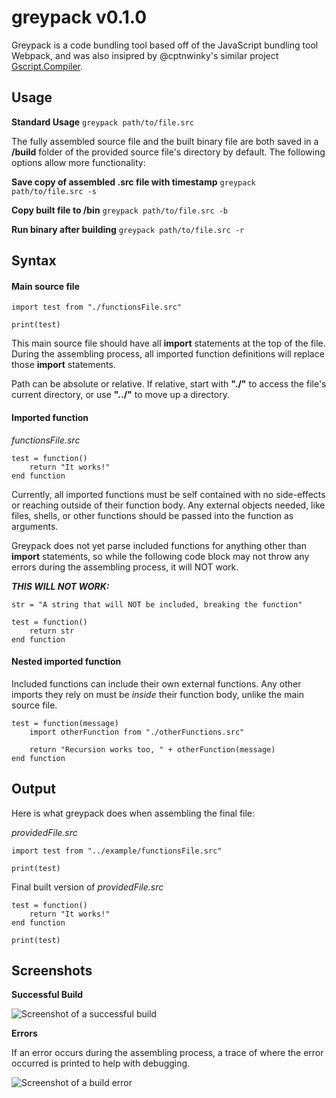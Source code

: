 # **greypack v0.1.0**

Greypack is a code bundling tool based off of the JavaScript bundling tool Webpack, and was also insipred by @cptnwinky's similar project [Gscript.Compiler](https://ghcommunity.cc/t/gscript-compiler/64).

## Usage

**Standard Usage**
`greypack path/to/file.src`

The fully assembled source file and the built binary file are both saved in a **/build** folder of the provided source file's directory by default. The following options allow more functionality:

**Save copy of assembled .src file with timestamp**
`greypack path/to/file.src -s`

**Copy built file to /bin**
`greypack path/to/file.src -b`

**Run binary after building**
`greypack path/to/file.src -r`

## Syntax

#### Main source file

```
import test from "./functionsFile.src"

print(test)
```

This main source file should have all **import** statements at the top of the file. During the assembling process, all imported function definitions will replace those **import** statements.

Path can be absolute or relative. If relative, start with **"./"** to access the file's current directory, or use **"../"** to move up a directory.

#### Imported function

_functionsFile.src_

```
test = function()
    return "It works!"
end function
```

Currently, all imported functions must be self contained with no side-effects or reaching outside of their function body. Any external objects needed, like files, shells, or other functions should be passed into the function as arguments.

Greypack does not yet parse included functions for anything other than **import** statements, so while the following code block may not throw any errors during the assembling process, it will NOT work.

_**THIS WILL NOT WORK:**_

```
str = "A string that will NOT be included, breaking the function"

test = function()
    return str
end function
```

#### Nested imported function

Included functions can include their own external functions. Any other imports they rely on must be _inside_ their function body, unlike the main source file.

```
test = function(message)
    import otherFunction from "./otherFunctions.src"

    return "Recursion works too, " + otherFunction(message)
end function
```

## Output

Here is what greypack does when assembling the final file:

_providedFile.src_

```
import test from "../example/functionsFile.src"

print(test)
```

Final built version of _providedFile.src_

```
test = function()
    return "It works!"
end function

print(test)
```

## Screenshots

**Successful Build**

![Screenshot of a successful build](https://github.com/pot-gh/greypack/blob/master/screenshots/gpsuccess.png)

**Errors**

If an error occurs during the assembling process, a trace of where the error occurred is printed to help with debugging.

![Screenshot of a build error](https://github.com/pot-gh/greypack/blob/master/screenshots/gperror.png)
